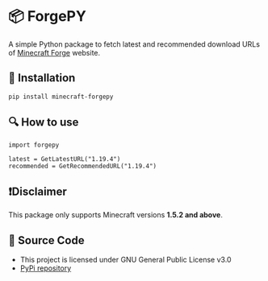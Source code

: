 # 📦 ForgePY
A simple Python package to fetch latest and recommended download URLs of [Minecraft Forge](https://files.minecraftforge.net/net/minecraftforge/forge/) website. 

## 💾 Installation 
```
pip install minecraft-forgepy 
```

## 🔍 How to use
```
import forgepy

latest = GetLatestURL("1.19.4")
recommended = GetRecommendedURL("1.19.4")
```

## ❗Disclaimer
This package only supports Minecraft versions **1.5.2 and above**.

## 🤖 Source Code
- This project is licensed under GNU General Public License v3.0
- [PyPi repository](https://pypi.org/project/minecraft-ForgePY/)
